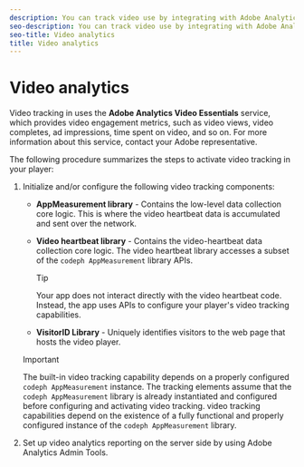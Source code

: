 ```yaml
---
description: You can track video use by integrating with Adobe Analytics.
seo-description: You can track video use by integrating with Adobe Analytics.
seo-title: Video analytics
title: Video analytics
---
```


# Video analytics

Video tracking in  uses the **Adobe Analytics Video Essentials** service, which provides video engagement metrics, such as video views, video completes, ad impressions, time spent on video, and so on. For more information about this service, contact your Adobe representative.

The following procedure summarizes the steps to activate video tracking in your player:

1. Initialize and/or configure the following video tracking components:
    * **AppMeasurement library** - Contains the low-level data collection core logic. This is where the video heartbeat data is accumulated and sent over the network.
    * **Video heartbeat library** - Contains the video-heartbeat data collection core logic. The video heartbeat library accesses a subset of the `codeph AppMeasurement` library APIs.
      >[!TIP]
      >
      >Your app does not interact directly with the video heartbeat code. Instead, the app uses APIs to configure your player's video tracking capabilities.
      
    * **VisitorID Library** - Uniquely identifies visitors to the web page that hosts the video player.
   >[!IMPORTANT]
   >
   >The built-in video tracking capability depends on a properly configured `codeph AppMeasurement` instance. The tracking elements assume that the `codeph AppMeasurement` library is already instantiated and configured before configuring and activating video tracking.  video tracking capabilities depend on the existence of a fully functional and properly configured instance of the `codeph AppMeasurement` library.
   
1. Set up video analytics reporting on the server side by using Adobe Analytics Admin Tools.
